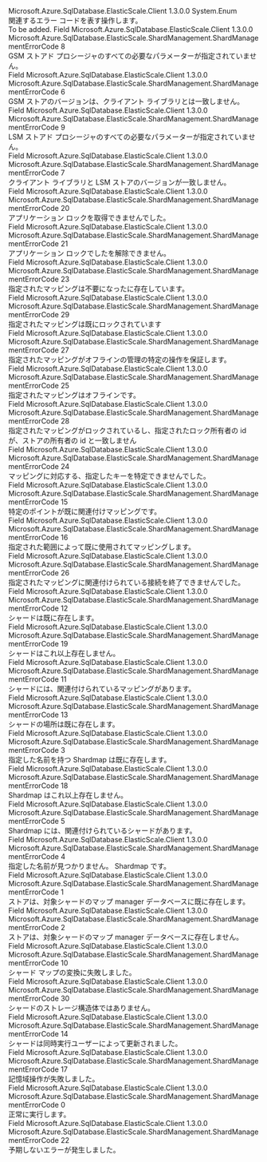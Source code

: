 <Type Name="ShardManagementErrorCode" FullName="Microsoft.Azure.SqlDatabase.ElasticScale.ShardManagement.ShardManagementErrorCode">
  <TypeSignature Language="C#" Value="public enum ShardManagementErrorCode" />
  <TypeSignature Language="ILAsm" Value=".class public auto ansi sealed ShardManagementErrorCode extends System.Enum" />
  <TypeSignature Language="DocId" Value="T:Microsoft.Azure.SqlDatabase.ElasticScale.ShardManagement.ShardManagementErrorCode" />
  <TypeSignature Language="VB.NET" Value="Public Enum ShardManagementErrorCode" />
  <TypeSignature Language="F#" Value="type ShardManagementErrorCode = " />
  <AssemblyInfo>
    <AssemblyName>Microsoft.Azure.SqlDatabase.ElasticScale.Client</AssemblyName>
    <AssemblyVersion>1.3.0.0</AssemblyVersion>
  </AssemblyInfo>
  <Base>
    <BaseTypeName>System.Enum</BaseTypeName>
  </Base>
  <Docs>
    <summary>
            関連するエラー コードを表す<see cref="T:Microsoft.Azure.SqlDatabase.ElasticScale.ShardManagement.ShardMapManager" />操作します。
            </summary>
    <remarks>To be added.</remarks>
  </Docs>
  <Members>
    <Member MemberName="GlobalStoreOperationInsufficientParameters">
      <MemberSignature Language="C#" Value="GlobalStoreOperationInsufficientParameters" />
      <MemberSignature Language="ILAsm" Value=".field public static literal valuetype Microsoft.Azure.SqlDatabase.ElasticScale.ShardManagement.ShardManagementErrorCode GlobalStoreOperationInsufficientParameters = int32(8)" />
      <MemberSignature Language="DocId" Value="F:Microsoft.Azure.SqlDatabase.ElasticScale.ShardManagement.ShardManagementErrorCode.GlobalStoreOperationInsufficientParameters" />
      <MemberSignature Language="VB.NET" Value="GlobalStoreOperationInsufficientParameters" />
      <MemberSignature Language="F#" Value="GlobalStoreOperationInsufficientParameters = 8" Usage="Microsoft.Azure.SqlDatabase.ElasticScale.ShardManagement.ShardManagementErrorCode.GlobalStoreOperationInsufficientParameters" />
      <MemberType>Field</MemberType>
      <AssemblyInfo>
        <AssemblyName>Microsoft.Azure.SqlDatabase.ElasticScale.Client</AssemblyName>
        <AssemblyVersion>1.3.0.0</AssemblyVersion>
      </AssemblyInfo>
      <ReturnValue>
        <ReturnType>Microsoft.Azure.SqlDatabase.ElasticScale.ShardManagement.ShardManagementErrorCode</ReturnType>
      </ReturnValue>
      <MemberValue>8</MemberValue>
      <Docs>
        <summary>
            GSM ストアド プロシージャのすべての必要なパラメーターが指定されていません。
            </summary>
      </Docs>
    </Member>
    <Member MemberName="GlobalStoreVersionMismatch">
      <MemberSignature Language="C#" Value="GlobalStoreVersionMismatch" />
      <MemberSignature Language="ILAsm" Value=".field public static literal valuetype Microsoft.Azure.SqlDatabase.ElasticScale.ShardManagement.ShardManagementErrorCode GlobalStoreVersionMismatch = int32(6)" />
      <MemberSignature Language="DocId" Value="F:Microsoft.Azure.SqlDatabase.ElasticScale.ShardManagement.ShardManagementErrorCode.GlobalStoreVersionMismatch" />
      <MemberSignature Language="VB.NET" Value="GlobalStoreVersionMismatch" />
      <MemberSignature Language="F#" Value="GlobalStoreVersionMismatch = 6" Usage="Microsoft.Azure.SqlDatabase.ElasticScale.ShardManagement.ShardManagementErrorCode.GlobalStoreVersionMismatch" />
      <MemberType>Field</MemberType>
      <AssemblyInfo>
        <AssemblyName>Microsoft.Azure.SqlDatabase.ElasticScale.Client</AssemblyName>
        <AssemblyVersion>1.3.0.0</AssemblyVersion>
      </AssemblyInfo>
      <ReturnValue>
        <ReturnType>Microsoft.Azure.SqlDatabase.ElasticScale.ShardManagement.ShardManagementErrorCode</ReturnType>
      </ReturnValue>
      <MemberValue>6</MemberValue>
      <Docs>
        <summary>
            GSM ストアのバージョンは、クライアント ライブラリとは一致しません。
            </summary>
      </Docs>
    </Member>
    <Member MemberName="LocalStoreOperationInsufficientParameters">
      <MemberSignature Language="C#" Value="LocalStoreOperationInsufficientParameters" />
      <MemberSignature Language="ILAsm" Value=".field public static literal valuetype Microsoft.Azure.SqlDatabase.ElasticScale.ShardManagement.ShardManagementErrorCode LocalStoreOperationInsufficientParameters = int32(9)" />
      <MemberSignature Language="DocId" Value="F:Microsoft.Azure.SqlDatabase.ElasticScale.ShardManagement.ShardManagementErrorCode.LocalStoreOperationInsufficientParameters" />
      <MemberSignature Language="VB.NET" Value="LocalStoreOperationInsufficientParameters" />
      <MemberSignature Language="F#" Value="LocalStoreOperationInsufficientParameters = 9" Usage="Microsoft.Azure.SqlDatabase.ElasticScale.ShardManagement.ShardManagementErrorCode.LocalStoreOperationInsufficientParameters" />
      <MemberType>Field</MemberType>
      <AssemblyInfo>
        <AssemblyName>Microsoft.Azure.SqlDatabase.ElasticScale.Client</AssemblyName>
        <AssemblyVersion>1.3.0.0</AssemblyVersion>
      </AssemblyInfo>
      <ReturnValue>
        <ReturnType>Microsoft.Azure.SqlDatabase.ElasticScale.ShardManagement.ShardManagementErrorCode</ReturnType>
      </ReturnValue>
      <MemberValue>9</MemberValue>
      <Docs>
        <summary>
            LSM ストアド プロシージャのすべての必要なパラメーターが指定されていません。
            </summary>
      </Docs>
    </Member>
    <Member MemberName="LocalStoreVersionMismatch">
      <MemberSignature Language="C#" Value="LocalStoreVersionMismatch" />
      <MemberSignature Language="ILAsm" Value=".field public static literal valuetype Microsoft.Azure.SqlDatabase.ElasticScale.ShardManagement.ShardManagementErrorCode LocalStoreVersionMismatch = int32(7)" />
      <MemberSignature Language="DocId" Value="F:Microsoft.Azure.SqlDatabase.ElasticScale.ShardManagement.ShardManagementErrorCode.LocalStoreVersionMismatch" />
      <MemberSignature Language="VB.NET" Value="LocalStoreVersionMismatch" />
      <MemberSignature Language="F#" Value="LocalStoreVersionMismatch = 7" Usage="Microsoft.Azure.SqlDatabase.ElasticScale.ShardManagement.ShardManagementErrorCode.LocalStoreVersionMismatch" />
      <MemberType>Field</MemberType>
      <AssemblyInfo>
        <AssemblyName>Microsoft.Azure.SqlDatabase.ElasticScale.Client</AssemblyName>
        <AssemblyVersion>1.3.0.0</AssemblyVersion>
      </AssemblyInfo>
      <ReturnValue>
        <ReturnType>Microsoft.Azure.SqlDatabase.ElasticScale.ShardManagement.ShardManagementErrorCode</ReturnType>
      </ReturnValue>
      <MemberValue>7</MemberValue>
      <Docs>
        <summary>
            クライアント ライブラリと LSM ストアのバージョンが一致しません。
            </summary>
      </Docs>
    </Member>
    <Member MemberName="LockNotAcquired">
      <MemberSignature Language="C#" Value="LockNotAcquired" />
      <MemberSignature Language="ILAsm" Value=".field public static literal valuetype Microsoft.Azure.SqlDatabase.ElasticScale.ShardManagement.ShardManagementErrorCode LockNotAcquired = int32(20)" />
      <MemberSignature Language="DocId" Value="F:Microsoft.Azure.SqlDatabase.ElasticScale.ShardManagement.ShardManagementErrorCode.LockNotAcquired" />
      <MemberSignature Language="VB.NET" Value="LockNotAcquired" />
      <MemberSignature Language="F#" Value="LockNotAcquired = 20" Usage="Microsoft.Azure.SqlDatabase.ElasticScale.ShardManagement.ShardManagementErrorCode.LockNotAcquired" />
      <MemberType>Field</MemberType>
      <AssemblyInfo>
        <AssemblyName>Microsoft.Azure.SqlDatabase.ElasticScale.Client</AssemblyName>
        <AssemblyVersion>1.3.0.0</AssemblyVersion>
      </AssemblyInfo>
      <ReturnValue>
        <ReturnType>Microsoft.Azure.SqlDatabase.ElasticScale.ShardManagement.ShardManagementErrorCode</ReturnType>
      </ReturnValue>
      <MemberValue>20</MemberValue>
      <Docs>
        <summary>
            アプリケーション ロックを取得できませんでした。
            </summary>
      </Docs>
    </Member>
    <Member MemberName="LockNotReleased">
      <MemberSignature Language="C#" Value="LockNotReleased" />
      <MemberSignature Language="ILAsm" Value=".field public static literal valuetype Microsoft.Azure.SqlDatabase.ElasticScale.ShardManagement.ShardManagementErrorCode LockNotReleased = int32(21)" />
      <MemberSignature Language="DocId" Value="F:Microsoft.Azure.SqlDatabase.ElasticScale.ShardManagement.ShardManagementErrorCode.LockNotReleased" />
      <MemberSignature Language="VB.NET" Value="LockNotReleased" />
      <MemberSignature Language="F#" Value="LockNotReleased = 21" Usage="Microsoft.Azure.SqlDatabase.ElasticScale.ShardManagement.ShardManagementErrorCode.LockNotReleased" />
      <MemberType>Field</MemberType>
      <AssemblyInfo>
        <AssemblyName>Microsoft.Azure.SqlDatabase.ElasticScale.Client</AssemblyName>
        <AssemblyVersion>1.3.0.0</AssemblyVersion>
      </AssemblyInfo>
      <ReturnValue>
        <ReturnType>Microsoft.Azure.SqlDatabase.ElasticScale.ShardManagement.ShardManagementErrorCode</ReturnType>
      </ReturnValue>
      <MemberValue>21</MemberValue>
      <Docs>
        <summary>
            アプリケーション ロックでしたを解除できません。 
            </summary>
      </Docs>
    </Member>
    <Member MemberName="MappingDoesNotExist">
      <MemberSignature Language="C#" Value="MappingDoesNotExist" />
      <MemberSignature Language="ILAsm" Value=".field public static literal valuetype Microsoft.Azure.SqlDatabase.ElasticScale.ShardManagement.ShardManagementErrorCode MappingDoesNotExist = int32(23)" />
      <MemberSignature Language="DocId" Value="F:Microsoft.Azure.SqlDatabase.ElasticScale.ShardManagement.ShardManagementErrorCode.MappingDoesNotExist" />
      <MemberSignature Language="VB.NET" Value="MappingDoesNotExist" />
      <MemberSignature Language="F#" Value="MappingDoesNotExist = 23" Usage="Microsoft.Azure.SqlDatabase.ElasticScale.ShardManagement.ShardManagementErrorCode.MappingDoesNotExist" />
      <MemberType>Field</MemberType>
      <AssemblyInfo>
        <AssemblyName>Microsoft.Azure.SqlDatabase.ElasticScale.Client</AssemblyName>
        <AssemblyVersion>1.3.0.0</AssemblyVersion>
      </AssemblyInfo>
      <ReturnValue>
        <ReturnType>Microsoft.Azure.SqlDatabase.ElasticScale.ShardManagement.ShardManagementErrorCode</ReturnType>
      </ReturnValue>
      <MemberValue>23</MemberValue>
      <Docs>
        <summary>
            指定されたマッピングは不要になったに存在しています。
            </summary>
      </Docs>
    </Member>
    <Member MemberName="MappingIsAlreadyLocked">
      <MemberSignature Language="C#" Value="MappingIsAlreadyLocked" />
      <MemberSignature Language="ILAsm" Value=".field public static literal valuetype Microsoft.Azure.SqlDatabase.ElasticScale.ShardManagement.ShardManagementErrorCode MappingIsAlreadyLocked = int32(29)" />
      <MemberSignature Language="DocId" Value="F:Microsoft.Azure.SqlDatabase.ElasticScale.ShardManagement.ShardManagementErrorCode.MappingIsAlreadyLocked" />
      <MemberSignature Language="VB.NET" Value="MappingIsAlreadyLocked" />
      <MemberSignature Language="F#" Value="MappingIsAlreadyLocked = 29" Usage="Microsoft.Azure.SqlDatabase.ElasticScale.ShardManagement.ShardManagementErrorCode.MappingIsAlreadyLocked" />
      <MemberType>Field</MemberType>
      <AssemblyInfo>
        <AssemblyName>Microsoft.Azure.SqlDatabase.ElasticScale.Client</AssemblyName>
        <AssemblyVersion>1.3.0.0</AssemblyVersion>
      </AssemblyInfo>
      <ReturnValue>
        <ReturnType>Microsoft.Azure.SqlDatabase.ElasticScale.ShardManagement.ShardManagementErrorCode</ReturnType>
      </ReturnValue>
      <MemberValue>29</MemberValue>
      <Docs>
        <summary>
            指定されたマッピングは既にロックされています
            </summary>
      </Docs>
    </Member>
    <Member MemberName="MappingIsNotOffline">
      <MemberSignature Language="C#" Value="MappingIsNotOffline" />
      <MemberSignature Language="ILAsm" Value=".field public static literal valuetype Microsoft.Azure.SqlDatabase.ElasticScale.ShardManagement.ShardManagementErrorCode MappingIsNotOffline = int32(27)" />
      <MemberSignature Language="DocId" Value="F:Microsoft.Azure.SqlDatabase.ElasticScale.ShardManagement.ShardManagementErrorCode.MappingIsNotOffline" />
      <MemberSignature Language="VB.NET" Value="MappingIsNotOffline" />
      <MemberSignature Language="F#" Value="MappingIsNotOffline = 27" Usage="Microsoft.Azure.SqlDatabase.ElasticScale.ShardManagement.ShardManagementErrorCode.MappingIsNotOffline" />
      <MemberType>Field</MemberType>
      <AssemblyInfo>
        <AssemblyName>Microsoft.Azure.SqlDatabase.ElasticScale.Client</AssemblyName>
        <AssemblyVersion>1.3.0.0</AssemblyVersion>
      </AssemblyInfo>
      <ReturnValue>
        <ReturnType>Microsoft.Azure.SqlDatabase.ElasticScale.ShardManagement.ShardManagementErrorCode</ReturnType>
      </ReturnValue>
      <MemberValue>27</MemberValue>
      <Docs>
        <summary>
            指定されたマッピングがオフラインの管理の特定の操作を保証します。
            </summary>
      </Docs>
    </Member>
    <Member MemberName="MappingIsOffline">
      <MemberSignature Language="C#" Value="MappingIsOffline" />
      <MemberSignature Language="ILAsm" Value=".field public static literal valuetype Microsoft.Azure.SqlDatabase.ElasticScale.ShardManagement.ShardManagementErrorCode MappingIsOffline = int32(25)" />
      <MemberSignature Language="DocId" Value="F:Microsoft.Azure.SqlDatabase.ElasticScale.ShardManagement.ShardManagementErrorCode.MappingIsOffline" />
      <MemberSignature Language="VB.NET" Value="MappingIsOffline" />
      <MemberSignature Language="F#" Value="MappingIsOffline = 25" Usage="Microsoft.Azure.SqlDatabase.ElasticScale.ShardManagement.ShardManagementErrorCode.MappingIsOffline" />
      <MemberType>Field</MemberType>
      <AssemblyInfo>
        <AssemblyName>Microsoft.Azure.SqlDatabase.ElasticScale.Client</AssemblyName>
        <AssemblyVersion>1.3.0.0</AssemblyVersion>
      </AssemblyInfo>
      <ReturnValue>
        <ReturnType>Microsoft.Azure.SqlDatabase.ElasticScale.ShardManagement.ShardManagementErrorCode</ReturnType>
      </ReturnValue>
      <MemberValue>25</MemberValue>
      <Docs>
        <summary>
            指定されたマッピングはオフラインです。
            </summary>
      </Docs>
    </Member>
    <Member MemberName="MappingLockOwnerIdDoesNotMatch">
      <MemberSignature Language="C#" Value="MappingLockOwnerIdDoesNotMatch" />
      <MemberSignature Language="ILAsm" Value=".field public static literal valuetype Microsoft.Azure.SqlDatabase.ElasticScale.ShardManagement.ShardManagementErrorCode MappingLockOwnerIdDoesNotMatch = int32(28)" />
      <MemberSignature Language="DocId" Value="F:Microsoft.Azure.SqlDatabase.ElasticScale.ShardManagement.ShardManagementErrorCode.MappingLockOwnerIdDoesNotMatch" />
      <MemberSignature Language="VB.NET" Value="MappingLockOwnerIdDoesNotMatch" />
      <MemberSignature Language="F#" Value="MappingLockOwnerIdDoesNotMatch = 28" Usage="Microsoft.Azure.SqlDatabase.ElasticScale.ShardManagement.ShardManagementErrorCode.MappingLockOwnerIdDoesNotMatch" />
      <MemberType>Field</MemberType>
      <AssemblyInfo>
        <AssemblyName>Microsoft.Azure.SqlDatabase.ElasticScale.Client</AssemblyName>
        <AssemblyVersion>1.3.0.0</AssemblyVersion>
      </AssemblyInfo>
      <ReturnValue>
        <ReturnType>Microsoft.Azure.SqlDatabase.ElasticScale.ShardManagement.ShardManagementErrorCode</ReturnType>
      </ReturnValue>
      <MemberValue>28</MemberValue>
      <Docs>
        <summary>
            指定されたマッピングがロックされているし、指定されたロック所有者の id が、ストアの所有者の id と一致しません
            </summary>
      </Docs>
    </Member>
    <Member MemberName="MappingNotFoundForKey">
      <MemberSignature Language="C#" Value="MappingNotFoundForKey" />
      <MemberSignature Language="ILAsm" Value=".field public static literal valuetype Microsoft.Azure.SqlDatabase.ElasticScale.ShardManagement.ShardManagementErrorCode MappingNotFoundForKey = int32(24)" />
      <MemberSignature Language="DocId" Value="F:Microsoft.Azure.SqlDatabase.ElasticScale.ShardManagement.ShardManagementErrorCode.MappingNotFoundForKey" />
      <MemberSignature Language="VB.NET" Value="MappingNotFoundForKey" />
      <MemberSignature Language="F#" Value="MappingNotFoundForKey = 24" Usage="Microsoft.Azure.SqlDatabase.ElasticScale.ShardManagement.ShardManagementErrorCode.MappingNotFoundForKey" />
      <MemberType>Field</MemberType>
      <AssemblyInfo>
        <AssemblyName>Microsoft.Azure.SqlDatabase.ElasticScale.Client</AssemblyName>
        <AssemblyVersion>1.3.0.0</AssemblyVersion>
      </AssemblyInfo>
      <ReturnValue>
        <ReturnType>Microsoft.Azure.SqlDatabase.ElasticScale.ShardManagement.ShardManagementErrorCode</ReturnType>
      </ReturnValue>
      <MemberValue>24</MemberValue>
      <Docs>
        <summary>
            マッピングに対応する、指定したキーを特定できませんでした。
            </summary>
      </Docs>
    </Member>
    <Member MemberName="MappingPointAlreadyMapped">
      <MemberSignature Language="C#" Value="MappingPointAlreadyMapped" />
      <MemberSignature Language="ILAsm" Value=".field public static literal valuetype Microsoft.Azure.SqlDatabase.ElasticScale.ShardManagement.ShardManagementErrorCode MappingPointAlreadyMapped = int32(15)" />
      <MemberSignature Language="DocId" Value="F:Microsoft.Azure.SqlDatabase.ElasticScale.ShardManagement.ShardManagementErrorCode.MappingPointAlreadyMapped" />
      <MemberSignature Language="VB.NET" Value="MappingPointAlreadyMapped" />
      <MemberSignature Language="F#" Value="MappingPointAlreadyMapped = 15" Usage="Microsoft.Azure.SqlDatabase.ElasticScale.ShardManagement.ShardManagementErrorCode.MappingPointAlreadyMapped" />
      <MemberType>Field</MemberType>
      <AssemblyInfo>
        <AssemblyName>Microsoft.Azure.SqlDatabase.ElasticScale.Client</AssemblyName>
        <AssemblyVersion>1.3.0.0</AssemblyVersion>
      </AssemblyInfo>
      <ReturnValue>
        <ReturnType>Microsoft.Azure.SqlDatabase.ElasticScale.ShardManagement.ShardManagementErrorCode</ReturnType>
      </ReturnValue>
      <MemberValue>15</MemberValue>
      <Docs>
        <summary>
            特定のポイントが既に関連付けマッピングです。
            </summary>
      </Docs>
    </Member>
    <Member MemberName="MappingRangeAlreadyMapped">
      <MemberSignature Language="C#" Value="MappingRangeAlreadyMapped" />
      <MemberSignature Language="ILAsm" Value=".field public static literal valuetype Microsoft.Azure.SqlDatabase.ElasticScale.ShardManagement.ShardManagementErrorCode MappingRangeAlreadyMapped = int32(16)" />
      <MemberSignature Language="DocId" Value="F:Microsoft.Azure.SqlDatabase.ElasticScale.ShardManagement.ShardManagementErrorCode.MappingRangeAlreadyMapped" />
      <MemberSignature Language="VB.NET" Value="MappingRangeAlreadyMapped" />
      <MemberSignature Language="F#" Value="MappingRangeAlreadyMapped = 16" Usage="Microsoft.Azure.SqlDatabase.ElasticScale.ShardManagement.ShardManagementErrorCode.MappingRangeAlreadyMapped" />
      <MemberType>Field</MemberType>
      <AssemblyInfo>
        <AssemblyName>Microsoft.Azure.SqlDatabase.ElasticScale.Client</AssemblyName>
        <AssemblyVersion>1.3.0.0</AssemblyVersion>
      </AssemblyInfo>
      <ReturnValue>
        <ReturnType>Microsoft.Azure.SqlDatabase.ElasticScale.ShardManagement.ShardManagementErrorCode</ReturnType>
      </ReturnValue>
      <MemberValue>16</MemberValue>
      <Docs>
        <summary>
            指定された範囲によって既に使用されてマッピングします。
            </summary>
      </Docs>
    </Member>
    <Member MemberName="MappingsKillConnectionFailure">
      <MemberSignature Language="C#" Value="MappingsKillConnectionFailure" />
      <MemberSignature Language="ILAsm" Value=".field public static literal valuetype Microsoft.Azure.SqlDatabase.ElasticScale.ShardManagement.ShardManagementErrorCode MappingsKillConnectionFailure = int32(26)" />
      <MemberSignature Language="DocId" Value="F:Microsoft.Azure.SqlDatabase.ElasticScale.ShardManagement.ShardManagementErrorCode.MappingsKillConnectionFailure" />
      <MemberSignature Language="VB.NET" Value="MappingsKillConnectionFailure" />
      <MemberSignature Language="F#" Value="MappingsKillConnectionFailure = 26" Usage="Microsoft.Azure.SqlDatabase.ElasticScale.ShardManagement.ShardManagementErrorCode.MappingsKillConnectionFailure" />
      <MemberType>Field</MemberType>
      <AssemblyInfo>
        <AssemblyName>Microsoft.Azure.SqlDatabase.ElasticScale.Client</AssemblyName>
        <AssemblyVersion>1.3.0.0</AssemblyVersion>
      </AssemblyInfo>
      <ReturnValue>
        <ReturnType>Microsoft.Azure.SqlDatabase.ElasticScale.ShardManagement.ShardManagementErrorCode</ReturnType>
      </ReturnValue>
      <MemberValue>26</MemberValue>
      <Docs>
        <summary>
            指定されたマッピングに関連付けられている接続を終了できませんでした。
            </summary>
      </Docs>
    </Member>
    <Member MemberName="ShardAlreadyExists">
      <MemberSignature Language="C#" Value="ShardAlreadyExists" />
      <MemberSignature Language="ILAsm" Value=".field public static literal valuetype Microsoft.Azure.SqlDatabase.ElasticScale.ShardManagement.ShardManagementErrorCode ShardAlreadyExists = int32(12)" />
      <MemberSignature Language="DocId" Value="F:Microsoft.Azure.SqlDatabase.ElasticScale.ShardManagement.ShardManagementErrorCode.ShardAlreadyExists" />
      <MemberSignature Language="VB.NET" Value="ShardAlreadyExists" />
      <MemberSignature Language="F#" Value="ShardAlreadyExists = 12" Usage="Microsoft.Azure.SqlDatabase.ElasticScale.ShardManagement.ShardManagementErrorCode.ShardAlreadyExists" />
      <MemberType>Field</MemberType>
      <AssemblyInfo>
        <AssemblyName>Microsoft.Azure.SqlDatabase.ElasticScale.Client</AssemblyName>
        <AssemblyVersion>1.3.0.0</AssemblyVersion>
      </AssemblyInfo>
      <ReturnValue>
        <ReturnType>Microsoft.Azure.SqlDatabase.ElasticScale.ShardManagement.ShardManagementErrorCode</ReturnType>
      </ReturnValue>
      <MemberValue>12</MemberValue>
      <Docs>
        <summary>
            シャードは既に存在します。
            </summary>
      </Docs>
    </Member>
    <Member MemberName="ShardDoesNotExist">
      <MemberSignature Language="C#" Value="ShardDoesNotExist" />
      <MemberSignature Language="ILAsm" Value=".field public static literal valuetype Microsoft.Azure.SqlDatabase.ElasticScale.ShardManagement.ShardManagementErrorCode ShardDoesNotExist = int32(19)" />
      <MemberSignature Language="DocId" Value="F:Microsoft.Azure.SqlDatabase.ElasticScale.ShardManagement.ShardManagementErrorCode.ShardDoesNotExist" />
      <MemberSignature Language="VB.NET" Value="ShardDoesNotExist" />
      <MemberSignature Language="F#" Value="ShardDoesNotExist = 19" Usage="Microsoft.Azure.SqlDatabase.ElasticScale.ShardManagement.ShardManagementErrorCode.ShardDoesNotExist" />
      <MemberType>Field</MemberType>
      <AssemblyInfo>
        <AssemblyName>Microsoft.Azure.SqlDatabase.ElasticScale.Client</AssemblyName>
        <AssemblyVersion>1.3.0.0</AssemblyVersion>
      </AssemblyInfo>
      <ReturnValue>
        <ReturnType>Microsoft.Azure.SqlDatabase.ElasticScale.ShardManagement.ShardManagementErrorCode</ReturnType>
      </ReturnValue>
      <MemberValue>19</MemberValue>
      <Docs>
        <summary>
            シャードはこれ以上存在しません。
            </summary>
      </Docs>
    </Member>
    <Member MemberName="ShardHasMappings">
      <MemberSignature Language="C#" Value="ShardHasMappings" />
      <MemberSignature Language="ILAsm" Value=".field public static literal valuetype Microsoft.Azure.SqlDatabase.ElasticScale.ShardManagement.ShardManagementErrorCode ShardHasMappings = int32(11)" />
      <MemberSignature Language="DocId" Value="F:Microsoft.Azure.SqlDatabase.ElasticScale.ShardManagement.ShardManagementErrorCode.ShardHasMappings" />
      <MemberSignature Language="VB.NET" Value="ShardHasMappings" />
      <MemberSignature Language="F#" Value="ShardHasMappings = 11" Usage="Microsoft.Azure.SqlDatabase.ElasticScale.ShardManagement.ShardManagementErrorCode.ShardHasMappings" />
      <MemberType>Field</MemberType>
      <AssemblyInfo>
        <AssemblyName>Microsoft.Azure.SqlDatabase.ElasticScale.Client</AssemblyName>
        <AssemblyVersion>1.3.0.0</AssemblyVersion>
      </AssemblyInfo>
      <ReturnValue>
        <ReturnType>Microsoft.Azure.SqlDatabase.ElasticScale.ShardManagement.ShardManagementErrorCode</ReturnType>
      </ReturnValue>
      <MemberValue>11</MemberValue>
      <Docs>
        <summary>
            シャードには、関連付けられているマッピングがあります。
            </summary>
      </Docs>
    </Member>
    <Member MemberName="ShardLocationAlreadyExists">
      <MemberSignature Language="C#" Value="ShardLocationAlreadyExists" />
      <MemberSignature Language="ILAsm" Value=".field public static literal valuetype Microsoft.Azure.SqlDatabase.ElasticScale.ShardManagement.ShardManagementErrorCode ShardLocationAlreadyExists = int32(13)" />
      <MemberSignature Language="DocId" Value="F:Microsoft.Azure.SqlDatabase.ElasticScale.ShardManagement.ShardManagementErrorCode.ShardLocationAlreadyExists" />
      <MemberSignature Language="VB.NET" Value="ShardLocationAlreadyExists" />
      <MemberSignature Language="F#" Value="ShardLocationAlreadyExists = 13" Usage="Microsoft.Azure.SqlDatabase.ElasticScale.ShardManagement.ShardManagementErrorCode.ShardLocationAlreadyExists" />
      <MemberType>Field</MemberType>
      <AssemblyInfo>
        <AssemblyName>Microsoft.Azure.SqlDatabase.ElasticScale.Client</AssemblyName>
        <AssemblyVersion>1.3.0.0</AssemblyVersion>
      </AssemblyInfo>
      <ReturnValue>
        <ReturnType>Microsoft.Azure.SqlDatabase.ElasticScale.ShardManagement.ShardManagementErrorCode</ReturnType>
      </ReturnValue>
      <MemberValue>13</MemberValue>
      <Docs>
        <summary>
            シャードの場所は既に存在します。
            </summary>
      </Docs>
    </Member>
    <Member MemberName="ShardMapAlreadyExists">
      <MemberSignature Language="C#" Value="ShardMapAlreadyExists" />
      <MemberSignature Language="ILAsm" Value=".field public static literal valuetype Microsoft.Azure.SqlDatabase.ElasticScale.ShardManagement.ShardManagementErrorCode ShardMapAlreadyExists = int32(3)" />
      <MemberSignature Language="DocId" Value="F:Microsoft.Azure.SqlDatabase.ElasticScale.ShardManagement.ShardManagementErrorCode.ShardMapAlreadyExists" />
      <MemberSignature Language="VB.NET" Value="ShardMapAlreadyExists" />
      <MemberSignature Language="F#" Value="ShardMapAlreadyExists = 3" Usage="Microsoft.Azure.SqlDatabase.ElasticScale.ShardManagement.ShardManagementErrorCode.ShardMapAlreadyExists" />
      <MemberType>Field</MemberType>
      <AssemblyInfo>
        <AssemblyName>Microsoft.Azure.SqlDatabase.ElasticScale.Client</AssemblyName>
        <AssemblyVersion>1.3.0.0</AssemblyVersion>
      </AssemblyInfo>
      <ReturnValue>
        <ReturnType>Microsoft.Azure.SqlDatabase.ElasticScale.ShardManagement.ShardManagementErrorCode</ReturnType>
      </ReturnValue>
      <MemberValue>3</MemberValue>
      <Docs>
        <summary>
            指定した名前を持つ Shardmap は既に存在します。
            </summary>
      </Docs>
    </Member>
    <Member MemberName="ShardMapDoesNotExist">
      <MemberSignature Language="C#" Value="ShardMapDoesNotExist" />
      <MemberSignature Language="ILAsm" Value=".field public static literal valuetype Microsoft.Azure.SqlDatabase.ElasticScale.ShardManagement.ShardManagementErrorCode ShardMapDoesNotExist = int32(18)" />
      <MemberSignature Language="DocId" Value="F:Microsoft.Azure.SqlDatabase.ElasticScale.ShardManagement.ShardManagementErrorCode.ShardMapDoesNotExist" />
      <MemberSignature Language="VB.NET" Value="ShardMapDoesNotExist" />
      <MemberSignature Language="F#" Value="ShardMapDoesNotExist = 18" Usage="Microsoft.Azure.SqlDatabase.ElasticScale.ShardManagement.ShardManagementErrorCode.ShardMapDoesNotExist" />
      <MemberType>Field</MemberType>
      <AssemblyInfo>
        <AssemblyName>Microsoft.Azure.SqlDatabase.ElasticScale.Client</AssemblyName>
        <AssemblyVersion>1.3.0.0</AssemblyVersion>
      </AssemblyInfo>
      <ReturnValue>
        <ReturnType>Microsoft.Azure.SqlDatabase.ElasticScale.ShardManagement.ShardManagementErrorCode</ReturnType>
      </ReturnValue>
      <MemberValue>18</MemberValue>
      <Docs>
        <summary>
            Shardmap はこれ以上存在しません。
            </summary>
      </Docs>
    </Member>
    <Member MemberName="ShardMapHasShards">
      <MemberSignature Language="C#" Value="ShardMapHasShards" />
      <MemberSignature Language="ILAsm" Value=".field public static literal valuetype Microsoft.Azure.SqlDatabase.ElasticScale.ShardManagement.ShardManagementErrorCode ShardMapHasShards = int32(5)" />
      <MemberSignature Language="DocId" Value="F:Microsoft.Azure.SqlDatabase.ElasticScale.ShardManagement.ShardManagementErrorCode.ShardMapHasShards" />
      <MemberSignature Language="VB.NET" Value="ShardMapHasShards" />
      <MemberSignature Language="F#" Value="ShardMapHasShards = 5" Usage="Microsoft.Azure.SqlDatabase.ElasticScale.ShardManagement.ShardManagementErrorCode.ShardMapHasShards" />
      <MemberType>Field</MemberType>
      <AssemblyInfo>
        <AssemblyName>Microsoft.Azure.SqlDatabase.ElasticScale.Client</AssemblyName>
        <AssemblyVersion>1.3.0.0</AssemblyVersion>
      </AssemblyInfo>
      <ReturnValue>
        <ReturnType>Microsoft.Azure.SqlDatabase.ElasticScale.ShardManagement.ShardManagementErrorCode</ReturnType>
      </ReturnValue>
      <MemberValue>5</MemberValue>
      <Docs>
        <summary>
            Shardmap には、関連付けられているシャードがあります。
            </summary>
      </Docs>
    </Member>
    <Member MemberName="ShardMapLookupFailure">
      <MemberSignature Language="C#" Value="ShardMapLookupFailure" />
      <MemberSignature Language="ILAsm" Value=".field public static literal valuetype Microsoft.Azure.SqlDatabase.ElasticScale.ShardManagement.ShardManagementErrorCode ShardMapLookupFailure = int32(4)" />
      <MemberSignature Language="DocId" Value="F:Microsoft.Azure.SqlDatabase.ElasticScale.ShardManagement.ShardManagementErrorCode.ShardMapLookupFailure" />
      <MemberSignature Language="VB.NET" Value="ShardMapLookupFailure" />
      <MemberSignature Language="F#" Value="ShardMapLookupFailure = 4" Usage="Microsoft.Azure.SqlDatabase.ElasticScale.ShardManagement.ShardManagementErrorCode.ShardMapLookupFailure" />
      <MemberType>Field</MemberType>
      <AssemblyInfo>
        <AssemblyName>Microsoft.Azure.SqlDatabase.ElasticScale.Client</AssemblyName>
        <AssemblyVersion>1.3.0.0</AssemblyVersion>
      </AssemblyInfo>
      <ReturnValue>
        <ReturnType>Microsoft.Azure.SqlDatabase.ElasticScale.ShardManagement.ShardManagementErrorCode</ReturnType>
      </ReturnValue>
      <MemberValue>4</MemberValue>
      <Docs>
        <summary>
            指定した名前が見つかりません。 Shardmap です。
            </summary>
      </Docs>
    </Member>
    <Member MemberName="ShardMapManagerStoreAlreadyExists">
      <MemberSignature Language="C#" Value="ShardMapManagerStoreAlreadyExists" />
      <MemberSignature Language="ILAsm" Value=".field public static literal valuetype Microsoft.Azure.SqlDatabase.ElasticScale.ShardManagement.ShardManagementErrorCode ShardMapManagerStoreAlreadyExists = int32(1)" />
      <MemberSignature Language="DocId" Value="F:Microsoft.Azure.SqlDatabase.ElasticScale.ShardManagement.ShardManagementErrorCode.ShardMapManagerStoreAlreadyExists" />
      <MemberSignature Language="VB.NET" Value="ShardMapManagerStoreAlreadyExists" />
      <MemberSignature Language="F#" Value="ShardMapManagerStoreAlreadyExists = 1" Usage="Microsoft.Azure.SqlDatabase.ElasticScale.ShardManagement.ShardManagementErrorCode.ShardMapManagerStoreAlreadyExists" />
      <MemberType>Field</MemberType>
      <AssemblyInfo>
        <AssemblyName>Microsoft.Azure.SqlDatabase.ElasticScale.Client</AssemblyName>
        <AssemblyVersion>1.3.0.0</AssemblyVersion>
      </AssemblyInfo>
      <ReturnValue>
        <ReturnType>Microsoft.Azure.SqlDatabase.ElasticScale.ShardManagement.ShardManagementErrorCode</ReturnType>
      </ReturnValue>
      <MemberValue>1</MemberValue>
      <Docs>
        <summary>
            ストアは、対象シャードのマップ manager データベースに既に存在します。
            </summary>
      </Docs>
    </Member>
    <Member MemberName="ShardMapManagerStoreDoesNotExist">
      <MemberSignature Language="C#" Value="ShardMapManagerStoreDoesNotExist" />
      <MemberSignature Language="ILAsm" Value=".field public static literal valuetype Microsoft.Azure.SqlDatabase.ElasticScale.ShardManagement.ShardManagementErrorCode ShardMapManagerStoreDoesNotExist = int32(2)" />
      <MemberSignature Language="DocId" Value="F:Microsoft.Azure.SqlDatabase.ElasticScale.ShardManagement.ShardManagementErrorCode.ShardMapManagerStoreDoesNotExist" />
      <MemberSignature Language="VB.NET" Value="ShardMapManagerStoreDoesNotExist" />
      <MemberSignature Language="F#" Value="ShardMapManagerStoreDoesNotExist = 2" Usage="Microsoft.Azure.SqlDatabase.ElasticScale.ShardManagement.ShardManagementErrorCode.ShardMapManagerStoreDoesNotExist" />
      <MemberType>Field</MemberType>
      <AssemblyInfo>
        <AssemblyName>Microsoft.Azure.SqlDatabase.ElasticScale.Client</AssemblyName>
        <AssemblyVersion>1.3.0.0</AssemblyVersion>
      </AssemblyInfo>
      <ReturnValue>
        <ReturnType>Microsoft.Azure.SqlDatabase.ElasticScale.ShardManagement.ShardManagementErrorCode</ReturnType>
      </ReturnValue>
      <MemberValue>2</MemberValue>
      <Docs>
        <summary>
            ストアは、対象シャードのマップ manager データベースに存在しません。
            </summary>
      </Docs>
    </Member>
    <Member MemberName="ShardMapTypeConversionError">
      <MemberSignature Language="C#" Value="ShardMapTypeConversionError" />
      <MemberSignature Language="ILAsm" Value=".field public static literal valuetype Microsoft.Azure.SqlDatabase.ElasticScale.ShardManagement.ShardManagementErrorCode ShardMapTypeConversionError = int32(10)" />
      <MemberSignature Language="DocId" Value="F:Microsoft.Azure.SqlDatabase.ElasticScale.ShardManagement.ShardManagementErrorCode.ShardMapTypeConversionError" />
      <MemberSignature Language="VB.NET" Value="ShardMapTypeConversionError" />
      <MemberSignature Language="F#" Value="ShardMapTypeConversionError = 10" Usage="Microsoft.Azure.SqlDatabase.ElasticScale.ShardManagement.ShardManagementErrorCode.ShardMapTypeConversionError" />
      <MemberType>Field</MemberType>
      <AssemblyInfo>
        <AssemblyName>Microsoft.Azure.SqlDatabase.ElasticScale.Client</AssemblyName>
        <AssemblyVersion>1.3.0.0</AssemblyVersion>
      </AssemblyInfo>
      <ReturnValue>
        <ReturnType>Microsoft.Azure.SqlDatabase.ElasticScale.ShardManagement.ShardManagementErrorCode</ReturnType>
      </ReturnValue>
      <MemberValue>10</MemberValue>
      <Docs>
        <summary>
            シャード マップの変換に失敗しました。
            </summary>
      </Docs>
    </Member>
    <Member MemberName="ShardNotValid">
      <MemberSignature Language="C#" Value="ShardNotValid" />
      <MemberSignature Language="ILAsm" Value=".field public static literal valuetype Microsoft.Azure.SqlDatabase.ElasticScale.ShardManagement.ShardManagementErrorCode ShardNotValid = int32(30)" />
      <MemberSignature Language="DocId" Value="F:Microsoft.Azure.SqlDatabase.ElasticScale.ShardManagement.ShardManagementErrorCode.ShardNotValid" />
      <MemberSignature Language="VB.NET" Value="ShardNotValid" />
      <MemberSignature Language="F#" Value="ShardNotValid = 30" Usage="Microsoft.Azure.SqlDatabase.ElasticScale.ShardManagement.ShardManagementErrorCode.ShardNotValid" />
      <MemberType>Field</MemberType>
      <AssemblyInfo>
        <AssemblyName>Microsoft.Azure.SqlDatabase.ElasticScale.Client</AssemblyName>
        <AssemblyVersion>1.3.0.0</AssemblyVersion>
      </AssemblyInfo>
      <ReturnValue>
        <ReturnType>Microsoft.Azure.SqlDatabase.ElasticScale.ShardManagement.ShardManagementErrorCode</ReturnType>
      </ReturnValue>
      <MemberValue>30</MemberValue>
      <Docs>
        <summary>
            シャードのストレージ構造体ではありません。
            </summary>
      </Docs>
    </Member>
    <Member MemberName="ShardVersionMismatch">
      <MemberSignature Language="C#" Value="ShardVersionMismatch" />
      <MemberSignature Language="ILAsm" Value=".field public static literal valuetype Microsoft.Azure.SqlDatabase.ElasticScale.ShardManagement.ShardManagementErrorCode ShardVersionMismatch = int32(14)" />
      <MemberSignature Language="DocId" Value="F:Microsoft.Azure.SqlDatabase.ElasticScale.ShardManagement.ShardManagementErrorCode.ShardVersionMismatch" />
      <MemberSignature Language="VB.NET" Value="ShardVersionMismatch" />
      <MemberSignature Language="F#" Value="ShardVersionMismatch = 14" Usage="Microsoft.Azure.SqlDatabase.ElasticScale.ShardManagement.ShardManagementErrorCode.ShardVersionMismatch" />
      <MemberType>Field</MemberType>
      <AssemblyInfo>
        <AssemblyName>Microsoft.Azure.SqlDatabase.ElasticScale.Client</AssemblyName>
        <AssemblyVersion>1.3.0.0</AssemblyVersion>
      </AssemblyInfo>
      <ReturnValue>
        <ReturnType>Microsoft.Azure.SqlDatabase.ElasticScale.ShardManagement.ShardManagementErrorCode</ReturnType>
      </ReturnValue>
      <MemberValue>14</MemberValue>
      <Docs>
        <summary>
            シャードは同時実行ユーザーによって更新されました。
            </summary>
      </Docs>
    </Member>
    <Member MemberName="StorageOperationFailure">
      <MemberSignature Language="C#" Value="StorageOperationFailure" />
      <MemberSignature Language="ILAsm" Value=".field public static literal valuetype Microsoft.Azure.SqlDatabase.ElasticScale.ShardManagement.ShardManagementErrorCode StorageOperationFailure = int32(17)" />
      <MemberSignature Language="DocId" Value="F:Microsoft.Azure.SqlDatabase.ElasticScale.ShardManagement.ShardManagementErrorCode.StorageOperationFailure" />
      <MemberSignature Language="VB.NET" Value="StorageOperationFailure" />
      <MemberSignature Language="F#" Value="StorageOperationFailure = 17" Usage="Microsoft.Azure.SqlDatabase.ElasticScale.ShardManagement.ShardManagementErrorCode.StorageOperationFailure" />
      <MemberType>Field</MemberType>
      <AssemblyInfo>
        <AssemblyName>Microsoft.Azure.SqlDatabase.ElasticScale.Client</AssemblyName>
        <AssemblyVersion>1.3.0.0</AssemblyVersion>
      </AssemblyInfo>
      <ReturnValue>
        <ReturnType>Microsoft.Azure.SqlDatabase.ElasticScale.ShardManagement.ShardManagementErrorCode</ReturnType>
      </ReturnValue>
      <MemberValue>17</MemberValue>
      <Docs>
        <summary>
            記憶域操作が失敗しました。
            </summary>
      </Docs>
    </Member>
    <Member MemberName="Success">
      <MemberSignature Language="C#" Value="Success" />
      <MemberSignature Language="ILAsm" Value=".field public static literal valuetype Microsoft.Azure.SqlDatabase.ElasticScale.ShardManagement.ShardManagementErrorCode Success = int32(0)" />
      <MemberSignature Language="DocId" Value="F:Microsoft.Azure.SqlDatabase.ElasticScale.ShardManagement.ShardManagementErrorCode.Success" />
      <MemberSignature Language="VB.NET" Value="Success" />
      <MemberSignature Language="F#" Value="Success = 0" Usage="Microsoft.Azure.SqlDatabase.ElasticScale.ShardManagement.ShardManagementErrorCode.Success" />
      <MemberType>Field</MemberType>
      <AssemblyInfo>
        <AssemblyName>Microsoft.Azure.SqlDatabase.ElasticScale.Client</AssemblyName>
        <AssemblyVersion>1.3.0.0</AssemblyVersion>
      </AssemblyInfo>
      <ReturnValue>
        <ReturnType>Microsoft.Azure.SqlDatabase.ElasticScale.ShardManagement.ShardManagementErrorCode</ReturnType>
      </ReturnValue>
      <MemberValue>0</MemberValue>
      <Docs>
        <summary>
            正常に実行します。
            </summary>
      </Docs>
    </Member>
    <Member MemberName="UnexpectedError">
      <MemberSignature Language="C#" Value="UnexpectedError" />
      <MemberSignature Language="ILAsm" Value=".field public static literal valuetype Microsoft.Azure.SqlDatabase.ElasticScale.ShardManagement.ShardManagementErrorCode UnexpectedError = int32(22)" />
      <MemberSignature Language="DocId" Value="F:Microsoft.Azure.SqlDatabase.ElasticScale.ShardManagement.ShardManagementErrorCode.UnexpectedError" />
      <MemberSignature Language="VB.NET" Value="UnexpectedError" />
      <MemberSignature Language="F#" Value="UnexpectedError = 22" Usage="Microsoft.Azure.SqlDatabase.ElasticScale.ShardManagement.ShardManagementErrorCode.UnexpectedError" />
      <MemberType>Field</MemberType>
      <AssemblyInfo>
        <AssemblyName>Microsoft.Azure.SqlDatabase.ElasticScale.Client</AssemblyName>
        <AssemblyVersion>1.3.0.0</AssemblyVersion>
      </AssemblyInfo>
      <ReturnValue>
        <ReturnType>Microsoft.Azure.SqlDatabase.ElasticScale.ShardManagement.ShardManagementErrorCode</ReturnType>
      </ReturnValue>
      <MemberValue>22</MemberValue>
      <Docs>
        <summary>
            予期しないエラーが発生しました。
            </summary>
      </Docs>
    </Member>
  </Members>
</Type>
